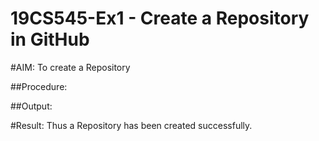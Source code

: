 # 19CS545-Ex1 - Create a Repository in GitHub

#AIM:
To create a Repository

##Procedure:


##Output:

#Result:
Thus a Repository has been created successfully.
